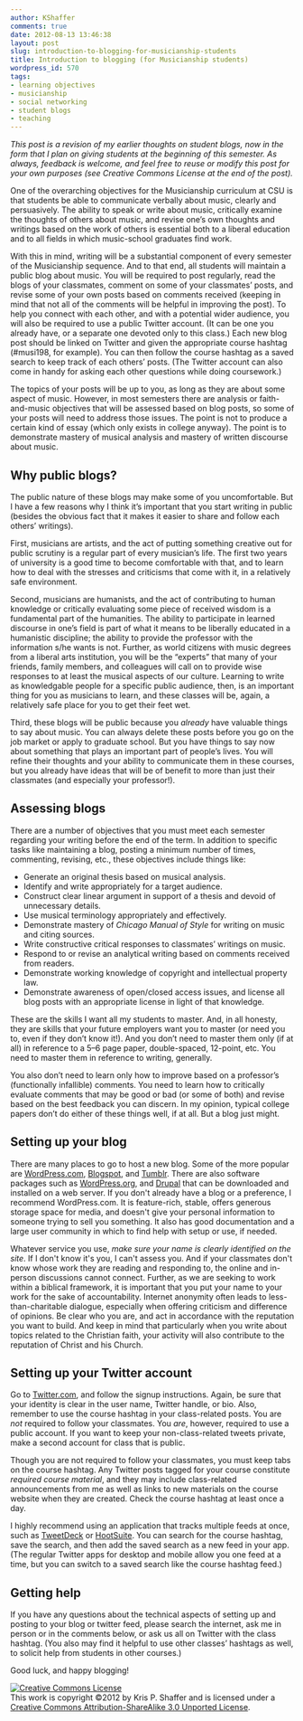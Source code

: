 ```yaml
---
author: KShaffer
comments: true
date: 2012-08-13 13:46:38
layout: post
slug: introduction-to-blogging-for-musicianship-students
title: Introduction to blogging (for Musicianship students)
wordpress_id: 570
tags:
- learning objectives
- musicianship
- social networking
- student blogs
- teaching
---
```


_This post is a revision of my earlier thoughts on student blogs, now in the form that I plan on giving students at the beginning of this semester. As always, feedback is welcome, and feel free to reuse or modify this post for your own purposes (see Creative Commons License at the end of the post)._



One of the overarching objectives for the Musicianship curriculum at CSU is that students be able to communicate verbally about music, clearly and persuasively. The ability to speak or write about music, critically examine the thoughts of others about music, and revise one’s own thoughts and writings based on the work of others is essential both to a liberal education and to all fields in which music-school graduates find work.





With this in mind, writing will be a substantial component of every semester of the Musicianship sequence. And to that end, all students will maintain a public blog about music. You will be required to post regularly, read the blogs of your classmates, comment on some of your classmates’ posts, and revise some of your own posts based on comments received (keeping in mind that not all of the comments will be helpful in improving the post). To help you connect with each other, and with a potential wider audience, you will also be required to use a public Twitter account. (It can be one you already have, or a separate one devoted only to this class.) Each new blog post should be linked on Twitter and given the appropriate course hashtag (#musi198, for example). You can then follow the course hashtag as a saved search to keep track of each others’ posts. (The Twitter account can also come in handy for asking each other questions while doing coursework.)





The topics of your posts will be up to you, as long as they are about some aspect of music. However, in most semesters there are analysis or faith-and-music objectives that will be assessed based on blog posts, so some of your posts will need to address those issues. The point is not to produce a certain kind of essay (which only exists in college anyway). The point is to demonstrate mastery of musical analysis and mastery of written discourse about music.





## Why public blogs?





The public nature of these blogs may make some of you uncomfortable. But I have a few reasons why I think it’s important that you start writing in public (besides the obvious fact that it makes it easier to share and follow each others’ writings).





First, musicians are artists, and the act of putting something creative out for public scrutiny is a regular part of every musician’s life. The first two years of university is a good time to become comfortable with that, and to learn how to deal with the stresses and criticisms that come with it, in a relatively safe environment.





Second, musicians are humanists, and the act of contributing to human knowledge or critically evaluating some piece of received wisdom is a fundamental part of the humanities. The ability to participate in learned discourse in one’s field is part of what it means to be liberally educated in a humanistic discipline; the ability to provide the professor with the information s/he wants is not. Further, as world citizens with music degrees from a liberal arts institution, you will be the “experts” that many of your friends, family members, and colleagues will call on to provide wise responses to at least the musical aspects of our culture. Learning to write as knowledgable people for a specific public audience, then, is an important thing for you as musicians to learn, and these classes will be, again, a relatively safe place for you to get their feet wet.





Third, these blogs will be public because you _already_ have valuable things to say about music. You can always delete these posts before you go on the job market or apply to graduate school. But you have things to say now about something that plays an important part of people’s lives. You will refine their thoughts and your ability to communicate them in these courses, but you already have ideas that will be of benefit to more than just their classmates (and especially your professor!).





## Assessing blogs





There are a number of objectives that you must meet each semester regarding your writing before the end of the term. In addition to specific tasks like maintaining a blog, posting a minimum number of times, commenting, revising, etc., these objectives include things like:







  * Generate an original thesis based on musical analysis.  
  * Identify and write appropriately for a target audience.  
  * Construct clear linear argument in support of a thesis and devoid of unnecessary details.  
  * Use musical terminology appropriately and effectively.  
  * Demonstrate mastery of _Chicago Manual of Style_ for writing on music and citing sources.  
  * Write constructive critical responses to classmates’ writings on music.  
  * Respond to or revise an analytical writing based on comments received from readers.  
  * Demonstrate working knowledge of copyright and intellectual property law.  
  * Demonstrate awareness of open/closed access issues, and license all blog posts with an appropriate license in light of that knowledge.


These are the skills I want all my students to master. And, in all honesty, they are skills that your future employers want you to master (or need you to, even if they don’t know it!). And you don’t need to master them only (if at all) in reference to a 5–6 page paper, double-spaced, 12-point, etc. You need to master them in reference to writing, generally.





You also don’t need to learn only how to improve based on a professor’s (functionally infallible) comments. You need to learn how to critically evaluate comments that may be good or bad (or some of both) and revise based on the best feedback you can discern. In my opinion, typical college papers don’t do either of these things well, if at all. But a blog just might.





## Setting up your blog





There are many places to go to host a new blog. Some of the more popular are [WordPress.com](http://www.wordpress.com), [Blogspot](http://www.blogspot.com), and [Tumblr](http://www.tumblr.com). There are also software packages such as [WordPress.org](http://www.wordpress.org), and [Drupal](http://www.drupal.org) that can be downloaded and installed on a web server. If you don't already have a blog or a preference, I recommend WordPress.com. It is feature-rich, stable, offers generous storage space for media, and doesn't give your personal information to someone trying to sell you something. It also has good documentation and a large user community in which to find help with setup or use, if needed.





Whatever service you use, _make sure your name is clearly identified on the site_. If I don't know it's you, I can't assess you. And if your classmates don't know whose work they are reading and responding to, the online and in-person discussions cannot connect. Further, as we are seeking to work within a biblical framework, it is important that you put your name to your work for the sake of accountability. Internet anonymity often leads to less-than-charitable dialogue, especially when offering criticism and difference of opinions. Be clear who you are, and act in accordance with the reputation you want to build. And keep in mind that particularly when you write about topics related to the Christian faith, your activity will also contribute to the reputation of Christ and his Church.





## Setting up your Twitter account





Go to [Twitter.com](http://www.twitter.com), and follow the signup instructions. Again, be sure that your identity is clear in the user name, Twitter handle, or bio. Also, remember to use the course hashtag in your class-related posts. You are _not_ required to follow your classmates. You _are_, however, required to use a public account. If you want to keep your non-class-related tweets private, make a second account for class that is public.





Though you are not required to follow your classmates, you must keep tabs on the course hashtag. Any Twitter posts tagged for your course constitute _required course material_, and they may include class-related announcements from me as well as links to new materials on the course website when they are created. Check the course hashtag at least once a day.





I highly recommend using an application that tracks multiple feeds at once, such as [TweetDeck](http://www.tweetdeck.com/) or [HootSuite](http://hootsuite.com/). You can search for the course hashtag, save the search, and then add the saved search as a new feed in your app. (The regular Twitter apps for desktop and mobile allow you one feed at a time, but you can switch to a saved search like the course hashtag feed.) 





## Getting help





If you have any questions about the technical aspects of setting up and posting to your blog or twitter feed, please search the internet, ask me in person or in the comments below, or ask us all on Twitter with the class hashtag. (You also may find it helpful to use other classes’ hashtags as well, to solicit help from students in other courses.)





Good luck, and happy blogging!





[![Creative Commons License](http://i.creativecommons.org/l/by-sa/3.0/88x31.png)](http://creativecommons.org/licenses/by-sa/3.0/)  
This work is copyright ©2012 by Kris P. Shaffer and is licensed under a [Creative Commons Attribution-ShareAlike 3.0 Unported License](http://creativecommons.org/licenses/by-sa/3.0/).
